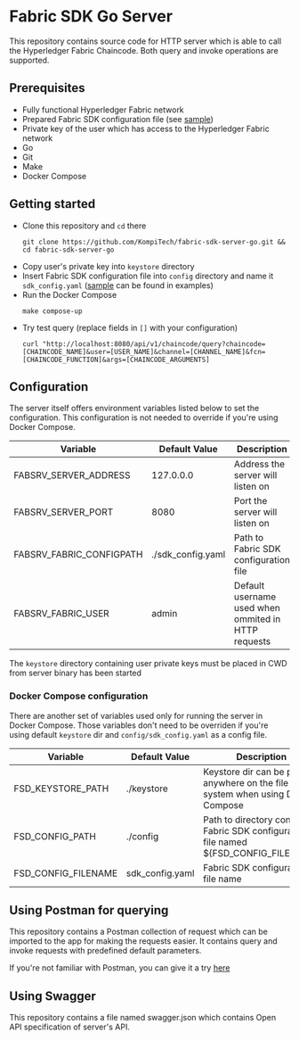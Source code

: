 # Fabric SDK Go Server

This repository contains source code for HTTP server which is able to call the Hyperledger Fabric Chaincode. Both query and invoke operations are supported.

## Prerequisites
- Fully functional Hyperledger Fabric network
- Prepared Fabric SDK configuration file (see [sample][confsdksample])
- Private key of the user which has access to the Hyperledger Fabric network
- Go
- Git
- Make
- Docker Compose

## Getting started
- Clone this repository and `cd` there
    ```
    git clone https://github.com/KompiTech/fabric-sdk-server-go.git && cd fabric-sdk-server-go
    ```
- Copy user's private key into `keystore` directory
- Insert Fabric SDK configuration file into `config` directory and name it `sdk_config.yaml` ([sample][confsdksample] can be found in examples)
- Run the Docker Compose
    ```
    make compose-up
    ```
- Try test query (replace fields in `[]` with your configuration)
    ```
    curl "http://localhost:8080/api/v1/chaincode/query?chaincode=[CHAINCODE_NAME]&user=[USER_NAME]&channel=[CHANNEL_NAME]&fcn=[CHAINCODE_FUNCTION]&args=[CHAINCODE_ARGUMENTS]
    ```

## Configuration
The server itself offers environment variables listed below to set the configuration.
This configuration is not needed to override if you're using Docker Compose.

| Variable | Default Value | Description |
| ------ | ------ |------ |
| FABSRV_SERVER_ADDRESS | 127.0.0.0 | Address the server will listen on |
| FABSRV_SERVER_PORT | 8080 | Port the server will listen on |
| FABSRV_FABRIC_CONFIGPATH | ./sdk_config.yaml | Path to Fabric SDK configuration file |
| FABSRV_FABRIC_USER | admin | Default username used when ommited in HTTP requests |

The `keystore` directory containing user private keys must be placed in CWD from server binary has been started

### Docker Compose configuration
There are another set of variables used only for running the server in Docker Compose.
Those variables don't need to be overriden if you're using default `keystore` dir and `config/sdk_config.yaml` as a config file.

| Variable | Default Value | Description |
| ------ | ------ |------ |
| FSD_KEYSTORE_PATH | ./keystore | Keystore dir can be placed anywhere on the file system when using Docker Compose |
| FSD_CONFIG_PATH | ./config | Path to directory containing Fabric SDK configuration file named ${FSD_CONFIG_FILENAME} |
| FSD_CONFIG_FILENAME | sdk_config.yaml | Fabric SDK configuration file name |

## Using Postman for querying

This repository contains a Postman collection of request which can be imported to the app for making the requests easier. It contains query and invoke requests with predefined default parameters.

If you're not familiar with Postman, you can give it a try [here][postmandl]

[confsdksample]: <https://github.com/KompiTech/fabric-sdk-server-go/blob/master/example/sdk_config.yaml>
[postmandl]: <https://www.getpostman.com/downloads/>

## Using Swagger

This repository contains a file named swagger.json which contains Open API specification of server's API.

